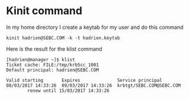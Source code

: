 # Kinit command

In my home directory I create a keytab for my user and do this command

`kinit hadrien@SEBC.COM -k -t hadrien.keytab`

Here is the result for the klist command

```
[hadrien@manager ~]$ klist
Ticket cache: FILE:/tmp/krb5cc_1001
Default principal: hadrien@SEBC.COM

Valid starting       Expires              Service principal
08/03/2017 14:33:26  09/03/2017 14:33:26  krbtgt/SEBC.COM@SEBC.COM
        renew until 15/03/2017 14:33:26
```
